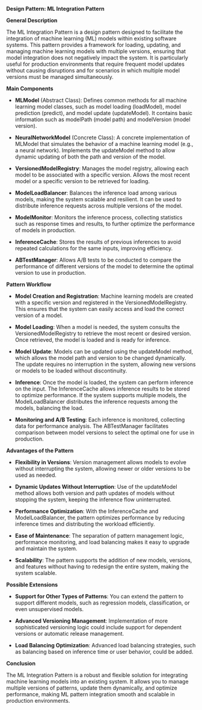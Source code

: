**Design Pattern: ML Integration Pattern**

**General Description**

The ML Integration Pattern is a design pattern designed to facilitate the integration of machine learning (ML) models within existing software systems. 
This pattern provides a framework for loading, updating, and managing machine learning models with multiple versions, ensuring that model integration does not negatively impact the system. 
It is particularly useful for production environments that require frequent model updates without causing disruptions and for scenarios in which multiple model versions must be managed simultaneously.

**Main Components**

* **MLModel** (Abstract Class):
Defines common methods for all machine learning model classes, such as model loading (loadModel), model prediction (predict), and model update (updateModel).
It contains basic information such as modelPath (model path) and modelVersion (model version).

* **NeuralNetworkModel** (Concrete Class):
A concrete implementation of MLModel that simulates the behavior of a machine learning model (e.g., a neural network).
Implements the updateModel method to allow dynamic updating of both the path and version of the model.

* **VersionedModelRegistry**:
Manages the model registry, allowing each model to be associated with a specific version.
Allows the most recent model or a specific version to be retrieved for loading.

* **ModelLoadBalancer**:
Balances the inference load among various models, making the system scalable and resilient. It can be used to distribute inference requests across multiple versions of the model.

* **ModelMonitor**:
Monitors the inference process, collecting statistics such as response times and results, to further optimize the performance of models in production.

* **InferenceCache**:
Stores the results of previous inferences to avoid repeated calculations for the same inputs, improving efficiency.

* **ABTestManager**:
Allows A/B tests to be conducted to compare the performance of different versions of the model to determine the optimal version to use in production.

**Pattern Workflow**

* **Model Creation and Registration**:
Machine learning models are created with a specific version and registered in the VersionedModelRegistry. This ensures that the system can easily access and load the correct version of a model.

* **Model Loading**:
When a model is needed, the system consults the VersionedModelRegistry to retrieve the most recent or desired version.
Once retrieved, the model is loaded and is ready for inference.

* **Model Update**:
Models can be updated using the updateModel method, which allows the model path and version to be changed dynamically. The update requires no interruption in the system, allowing new versions or models to be loaded without discontinuity.

* **Inference**:
Once the model is loaded, the system can perform inference on the input.
The InferenceCache allows inference results to be stored to optimize performance.
If the system supports multiple models, the ModelLoadBalancer distributes the inference requests among the models, balancing the load.

* **Monitoring and A/B Testing**:
Each inference is monitored, collecting data for performance analysis.
The ABTestManager facilitates comparison between model versions to select the optimal one for use in production.


**Advantages of the Pattern**

* **Flexibility in Versions**:
Version management allows models to evolve without interrupting the system, allowing newer or older versions to be used as needed.

* **Dynamic Updates Without Interruption**:
Use of the updateModel method allows both version and path updates of models without stopping the system, keeping the inference flow uninterrupted.

* **Performance Optimization**:
With the InferenceCache and ModelLoadBalancer, the pattern optimizes performance by reducing inference times and distributing the workload efficiently.

* **Ease of Maintenance**:
The separation of pattern management logic, performance monitoring, and load balancing makes it easy to upgrade and maintain the system.

* **Scalability**:
The pattern supports the addition of new models, versions, and features without having to redesign the entire system, making the system scalable.

**Possible Extensions**

* **Support for Other Types of Patterns**:
You can extend the pattern to support different models, such as regression models, classification, or even unsupervised models.

* **Advanced Versioning Management**:
Implementation of more sophisticated versioning logic could include support for dependent versions or automatic release management.

* **Load Balancing Optimization**:
Advanced load balancing strategies, such as balancing based on inference time or user behavior, could be added.

**Conclusion**

The ML Integration Pattern is a robust and flexible solution for integrating machine learning models into an existing system. 
It allows you to manage multiple versions of patterns, update them dynamically, and optimize performance, making ML pattern integration smooth and scalable in production environments.
